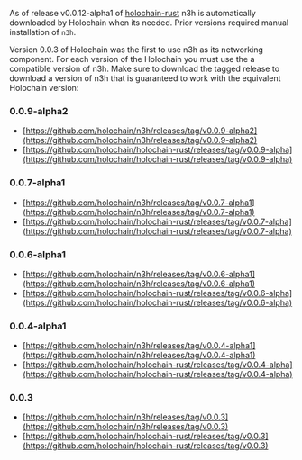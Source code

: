 As of release v0.0.12-alpha1 of [holochain-rust](https://github.com/holochain/holochain-rust) n3h is automatically downloaded by Holochain when its needed. Prior versions required manual installation of `n3h`.

Version 0.0.3 of Holochain was the first to use n3h as its networking component. For each version of the Holochain you must use the a compatible version of n3h.  Make sure to download the tagged release to download a version of n3h that is guaranteed to work with the equivalent Holochain version:

### 0.0.9-alpha2
- [https://github.com/holochain/n3h/releases/tag/v0.0.9-alpha2](https://github.com/holochain/n3h/releases/tag/v0.0.9-alpha2)
- [https://github.com/holochain/holochain-rust/releases/tag/v0.0.9-alpha](https://github.com/holochain/holochain-rust/releases/tag/v0.0.9-alpha)

### 0.0.7-alpha1
- [https://github.com/holochain/n3h/releases/tag/v0.0.7-alpha1](https://github.com/holochain/n3h/releases/tag/v0.0.7-alpha1)
- [https://github.com/holochain/holochain-rust/releases/tag/v0.0.7-alpha](https://github.com/holochain/holochain-rust/releases/tag/v0.0.7-alpha)

### 0.0.6-alpha1
- [https://github.com/holochain/n3h/releases/tag/v0.0.6-alpha1](https://github.com/holochain/n3h/releases/tag/v0.0.6-alpha1)
- [https://github.com/holochain/holochain-rust/releases/tag/v0.0.6-alpha](https://github.com/holochain/holochain-rust/releases/tag/v0.0.6-alpha)

### 0.0.4-alpha1
- [https://github.com/holochain/n3h/releases/tag/v0.0.4-alpha1](https://github.com/holochain/n3h/releases/tag/v0.0.4-alpha1)
- [https://github.com/holochain/holochain-rust/releases/tag/v0.0.4-alpha](https://github.com/holochain/holochain-rust/releases/tag/v0.0.4-alpha)

### 0.0.3
- [https://github.com/holochain/n3h/releases/tag/v0.0.3](https://github.com/holochain/n3h/releases/tag/v0.0.3)
- [https://github.com/holochain/holochain-rust/releases/tag/v0.0.3](https://github.com/holochain/holochain-rust/releases/tag/v0.0.3)
